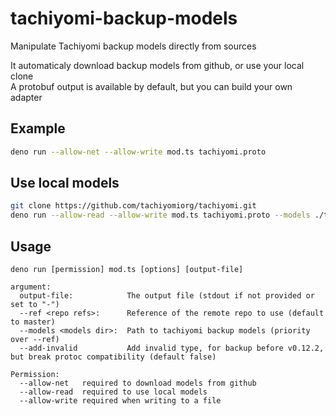 # tachiyomi-backup-models
Manipulate Tachiyomi backup models directly from sources

It automaticaly download backup models from github, or use your local clone  
A protobuf output is available by default, but you can build your own adapter

## Example
```sh
deno run --allow-net --allow-write mod.ts tachiyomi.proto
```

## Use local models
```sh
git clone https://github.com/tachiyomiorg/tachiyomi.git
deno run --allow-read --allow-write mod.ts tachiyomi.proto --models ./tachiyomi/app/src/main/java/eu/kanade/tachiyomi/data/backup/models/
```

## Usage
```
deno run [permission] mod.ts [options] [output-file]

argument:
  output-file:            The output file (stdout if not provided or set to "-")
  --ref <repo refs>:      Reference of the remote repo to use (default to master)
  --models <models dir>:  Path to tachiyomi backup models (priority over --ref)
  --add-invalid           Add invalid type, for backup before v0.12.2, but break protoc compatibility (default false)

Permission:
  --allow-net   required to download models from github
  --allow-read  required to use local models
  --allow-write required when writing to a file
```
